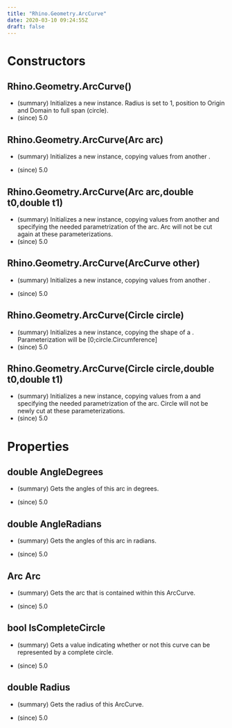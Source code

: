 ```yaml
---
title: "Rhino.Geometry.ArcCurve"
date: 2020-03-10 09:24:55Z
draft: false
---
```


# Constructors
## Rhino.Geometry.ArcCurve()
- (summary) 
     Initializes a new  instance.
     Radius is set to 1, position to Origin and Domain to full span (circle).
- (since) 5.0
## Rhino.Geometry.ArcCurve(Arc arc)
- (summary) 
     Initializes a new  instance,
     copying values from another .
     
- (since) 5.0
## Rhino.Geometry.ArcCurve(Arc arc,double t0,double t1)
- (summary) 
     Initializes a new  instance,
     copying values from another  and specifying the 
     needed parametrization of the arc.
     Arc will not be cut again at these parameterizations.
- (since) 5.0
## Rhino.Geometry.ArcCurve(ArcCurve other)
- (summary) 
     Initializes a new  instance,
     copying values from another .
     
- (since) 5.0
## Rhino.Geometry.ArcCurve(Circle circle)
- (summary) 
     Initializes a new  instance,
     copying the shape of a .
     Parameterization will be [0;circle.Circumference]
- (since) 5.0
## Rhino.Geometry.ArcCurve(Circle circle,double t0,double t1)
- (summary) 
     Initializes a new  instance,
     copying values from a  and specifying the 
     needed parametrization of the arc.
     Circle will not be newly cut at these parameterizations.
- (since) 5.0
# Properties
## double AngleDegrees
- (summary) 
     Gets the angles of this arc in degrees.
     
- (since) 5.0
## double AngleRadians
- (summary) 
     Gets the angles of this arc in radians.
     
- (since) 5.0
## Arc Arc
- (summary) 
     Gets the arc that is contained within this ArcCurve.
     
- (since) 5.0
## bool IsCompleteCircle
- (summary) 
     Gets a value indicating whether or not this curve can be represented by a complete circle.
     
- (since) 5.0
## double Radius
- (summary) 
     Gets the radius of this ArcCurve.
     
- (since) 5.0
